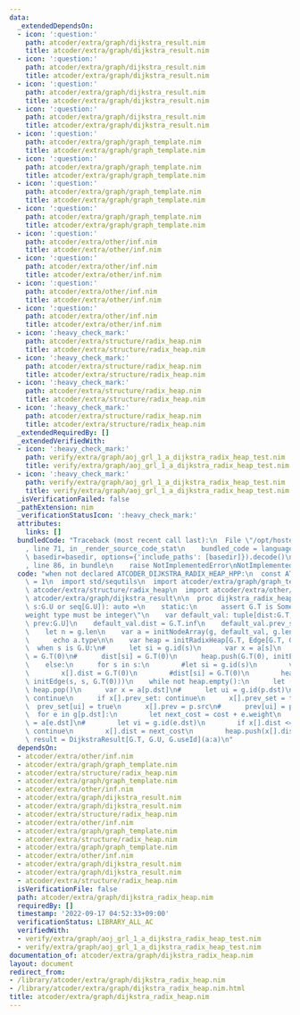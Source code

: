 ```yaml
---
data:
  _extendedDependsOn:
  - icon: ':question:'
    path: atcoder/extra/graph/dijkstra_result.nim
    title: atcoder/extra/graph/dijkstra_result.nim
  - icon: ':question:'
    path: atcoder/extra/graph/dijkstra_result.nim
    title: atcoder/extra/graph/dijkstra_result.nim
  - icon: ':question:'
    path: atcoder/extra/graph/dijkstra_result.nim
    title: atcoder/extra/graph/dijkstra_result.nim
  - icon: ':question:'
    path: atcoder/extra/graph/dijkstra_result.nim
    title: atcoder/extra/graph/dijkstra_result.nim
  - icon: ':question:'
    path: atcoder/extra/graph/graph_template.nim
    title: atcoder/extra/graph/graph_template.nim
  - icon: ':question:'
    path: atcoder/extra/graph/graph_template.nim
    title: atcoder/extra/graph/graph_template.nim
  - icon: ':question:'
    path: atcoder/extra/graph/graph_template.nim
    title: atcoder/extra/graph/graph_template.nim
  - icon: ':question:'
    path: atcoder/extra/graph/graph_template.nim
    title: atcoder/extra/graph/graph_template.nim
  - icon: ':question:'
    path: atcoder/extra/other/inf.nim
    title: atcoder/extra/other/inf.nim
  - icon: ':question:'
    path: atcoder/extra/other/inf.nim
    title: atcoder/extra/other/inf.nim
  - icon: ':question:'
    path: atcoder/extra/other/inf.nim
    title: atcoder/extra/other/inf.nim
  - icon: ':question:'
    path: atcoder/extra/other/inf.nim
    title: atcoder/extra/other/inf.nim
  - icon: ':heavy_check_mark:'
    path: atcoder/extra/structure/radix_heap.nim
    title: atcoder/extra/structure/radix_heap.nim
  - icon: ':heavy_check_mark:'
    path: atcoder/extra/structure/radix_heap.nim
    title: atcoder/extra/structure/radix_heap.nim
  - icon: ':heavy_check_mark:'
    path: atcoder/extra/structure/radix_heap.nim
    title: atcoder/extra/structure/radix_heap.nim
  - icon: ':heavy_check_mark:'
    path: atcoder/extra/structure/radix_heap.nim
    title: atcoder/extra/structure/radix_heap.nim
  _extendedRequiredBy: []
  _extendedVerifiedWith:
  - icon: ':heavy_check_mark:'
    path: verify/extra/graph/aoj_grl_1_a_dijkstra_radix_heap_test.nim
    title: verify/extra/graph/aoj_grl_1_a_dijkstra_radix_heap_test.nim
  - icon: ':heavy_check_mark:'
    path: verify/extra/graph/aoj_grl_1_a_dijkstra_radix_heap_test.nim
    title: verify/extra/graph/aoj_grl_1_a_dijkstra_radix_heap_test.nim
  _isVerificationFailed: false
  _pathExtension: nim
  _verificationStatusIcon: ':heavy_check_mark:'
  attributes:
    links: []
  bundledCode: "Traceback (most recent call last):\n  File \"/opt/hostedtoolcache/Python/3.10.6/x64/lib/python3.10/site-packages/onlinejudge_verify/documentation/build.py\"\
    , line 71, in _render_source_code_stat\n    bundled_code = language.bundle(stat.path,\
    \ basedir=basedir, options={'include_paths': [basedir]}).decode()\n  File \"/opt/hostedtoolcache/Python/3.10.6/x64/lib/python3.10/site-packages/onlinejudge_verify/languages/nim.py\"\
    , line 86, in bundle\n    raise NotImplementedError\nNotImplementedError\n"
  code: "when not declared ATCODER_DIJKSTRA_RADIX_HEAP_HPP:\n  const ATCODER_DIJKSTRA_RADIX_HEAP_HPP*\
    \ = 1\n  import std/sequtils\n  import atcoder/extra/graph/graph_template\n  import\
    \ atcoder/extra/structure/radix_heap\n  import atcoder/extra/other/inf\n\n  include\
    \ atcoder/extra/graph/dijkstra_result\n\n  proc dijkstra_radix_heap*[G:Graph](g:G,\
    \ s:G.U or seq[G.U]): auto =\n    static:\n      assert G.T is SomeInteger, \"\
    weight type must be integer\"\n    var default_val: tuple[dist:G.T, prev_set:bool,\
    \ prev:G.U]\n    default_val.dist = G.T.inf\n    default_val.prev_set = false\n\
    \    let n = g.len\n    var a = initNodeArray(g, default_val, g.len)\n    static:\n\
    \      echo a.type\n\n    var heap = initRadixHeap[G.T, Edge[G.T, G.U]]()\n  \
    \  when s is G.U:\n#      let si = g.id(s)\n      var x = a[s]\n      x[].dist\
    \ = G.T(0)\n#      dist[si] = G.T(0)\n      heap.push(G.T(0), initEdge(s, s, G.T(0)))\n\
    \    else:\n      for s in s:\n        #let si = g.id(s)\n        var x = a[s]\n\
    \        x[].dist = G.T(0)\n        #dist[si] = G.T(0)\n        heap.push(G.T(0),\
    \ initEdge(s, s, G.T(0)))\n    while not heap.empty():\n      let (cost, p) =\
    \ heap.pop()\n      var x = a[p.dst]\n#      let ui = g.id(p.dst)\n#      if prev_set[ui]:\
    \ continue\n      if x[].prev_set: continue\n      x[].prev_set = true\n#    \
    \  prev_set[ui] = true\n      x[].prev = p.src\n#      prev[ui] = p.src\n    \
    \  for e in g[p.dst]:\n        let next_cost = cost + e.weight\n        var x\
    \ = a[e.dst]\n#        let vi = g.id(e.dst)\n        if x[].dist <= next_cost:\
    \ continue\n        x[].dist = next_cost\n        heap.push(x[].dist, e)\n   \
    \ result = DijkstraResult[G.T, G.U, G.useId](a:a)\n"
  dependsOn:
  - atcoder/extra/other/inf.nim
  - atcoder/extra/graph/graph_template.nim
  - atcoder/extra/structure/radix_heap.nim
  - atcoder/extra/graph/graph_template.nim
  - atcoder/extra/other/inf.nim
  - atcoder/extra/graph/dijkstra_result.nim
  - atcoder/extra/graph/dijkstra_result.nim
  - atcoder/extra/structure/radix_heap.nim
  - atcoder/extra/other/inf.nim
  - atcoder/extra/graph/graph_template.nim
  - atcoder/extra/structure/radix_heap.nim
  - atcoder/extra/graph/graph_template.nim
  - atcoder/extra/other/inf.nim
  - atcoder/extra/graph/dijkstra_result.nim
  - atcoder/extra/graph/dijkstra_result.nim
  - atcoder/extra/structure/radix_heap.nim
  isVerificationFile: false
  path: atcoder/extra/graph/dijkstra_radix_heap.nim
  requiredBy: []
  timestamp: '2022-09-17 04:52:33+09:00'
  verificationStatus: LIBRARY_ALL_AC
  verifiedWith:
  - verify/extra/graph/aoj_grl_1_a_dijkstra_radix_heap_test.nim
  - verify/extra/graph/aoj_grl_1_a_dijkstra_radix_heap_test.nim
documentation_of: atcoder/extra/graph/dijkstra_radix_heap.nim
layout: document
redirect_from:
- /library/atcoder/extra/graph/dijkstra_radix_heap.nim
- /library/atcoder/extra/graph/dijkstra_radix_heap.nim.html
title: atcoder/extra/graph/dijkstra_radix_heap.nim
---
```


